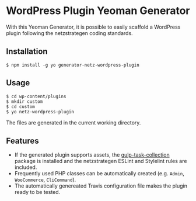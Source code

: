 # WordPress Plugin Yeoman Generator
With this Yeoman Generator, it is possible to easily scaffold a WordPress plugin
following the netzstrategen coding standards.

## Installation
```
$ npm install -g yo generator-netz-wordpress-plugin
```

## Usage
```
$ cd wp-content/plugins
$ mkdir custom
$ cd custom
$ yo netz-wordpress-plugin
```
The files are generated in the current working directory.

## Features
- If the generated plugin supports assets, the [gulp-task-collection](https://github.com/netzstrategen/gulp-task-collection)
  package is installed and the netzstrategen ESLint and Stylelint rules are included.
- Frequently used PHP classes can be automatically created (e.g. `Admin`, `WooCommerce`, `CliCommand`).
- The automatically genereated Travis configuration file makes the plugin ready to be tested.
